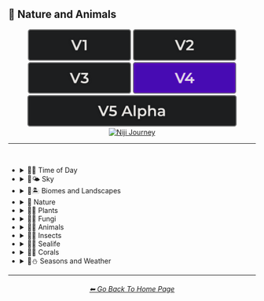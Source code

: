 <h2>🌲 Nature and Animals</h2>

<div align="center">

[<img src="/Images/Repo_Parts/Buttons/Version_Buttons/button_version_V1_inactive.webp?raw=true" alt="MidJourney V1" height="64" />](/Pages/MJ_V1/Style_Pages/Sphere/Nature_and_Animals.md)
[<img src="/Images/Repo_Parts/Buttons/Version_Buttons/button_version_V2_inactive.webp?raw=true" alt="MidJourney V2" height="64" />](/Pages/MJ_V2/Style_Pages/Sphere/Nature_and_Animals.md)
[<img src="/Images/Repo_Parts/Buttons/Version_Buttons/button_version_V3_inactive.webp?raw=true" alt="MidJourney V3" height="64" />](/Pages/MJ_V3/Style_Pages/Just_The_Style/Nature_and_Animals.md)
[<img src="/Images/Repo_Parts/Buttons/Version_Buttons/button_version_V4_active.webp?raw=true" alt="MidJourney V4" height="64" />](/Pages/MJ_V4/Style_Pages/Just_The_Style/Nature_and_Animals.md)
<br>
[<img src="/Images/Repo_Parts/Buttons/Version_Buttons/button_version_V5_Alpha_inactive_half.webp?raw=true" alt="MidJourney V5" height="64" />](/Pages/MJ_V5/Style_Pages/Just_The_Style/Nature_and_Animals.md)
[<img src="/Images/Repo_Parts/Buttons/Version_Buttons/button_version_niji_inactive_half.webp?raw=true" alt="Niji Journey" height="64" />](/Pages/Niji_Journey/Style_Pages/Nature_and_Animals.md)

</div>

<hr>
<br>


- <details><summary>🌲🌞 Time of Day</summary><p><div align="center">

	| Morning | Midday | Day |
	| :-: | :-: | :-: |
	| <img src="/Images/MJ_V4/V4_Alpha_3.5/Midjourney_Styles/Morning.webp?raw=true" width="256" /> | <img src="/Images/MJ_V4/V4_Alpha_3.5/Midjourney_Styles/Midday.webp?raw=true" width="256" /> | <img src="/Images/MJ_V4/V4_Alpha_3.5/Midjourney_Styles/Day.webp?raw=true" width="256" /> |

	<br>

	| Noon | Afternoon |
	| :-: | :-: |
	| <img src="/Images/MJ_V4/V4_Alpha_3.5/Midjourney_Styles/Noon.webp?raw=true" width="256" /> | <img src="/Images/MJ_V4/V4_Alpha_3.5/Midjourney_Styles/Afternoon.webp?raw=true" width="256" /> |

	<br>

	| Dusk | Night |
	| :-: | :-: |
	| <img src="/Images/MJ_V4/V4_Alpha_3.5/Midjourney_Styles/Dusk.webp?raw=true" width="256" /> | <img src="/Images/MJ_V4/V4_Alpha_3.5/Midjourney_Styles/Night.webp?raw=true" width="256" /> |

	<br>

	| Midnight | Twilight | Dawn |
	| :-: | :-: | :-: |
	| <img src="/Images/MJ_V4/V4_Alpha_3.5/Midjourney_Styles/Midnight.webp?raw=true" width="256" /> | <img src="/Images/MJ_V4/V4_Alpha_3.5/Midjourney_Styles/Twilight.webp?raw=true" width="256" /> | <img src="/Images/MJ_V4/V4_Alpha_3.5/Midjourney_Styles/Dawn.webp?raw=true" width="256" /> |
	
  </div></p></details>


- <details><summary>🌲🌤️ Sky</summary><p><div align="center">

	| Aurora | Aurorae | Auroral Light |
	| :-: | :-: | :-: |
	| <img src="/Images/MJ_V4/V4_Alpha_3.5/Midjourney_Styles/Aurora.webp?raw=true" width="256" /> | <img src="/Images/MJ_V4/V4_Alpha_3.5/Midjourney_Styles/Aurorae.webp?raw=true" width="256" /> | <img src="/Images/MJ_V4/V4_Alpha_3.6/Midjourney_Styles/Auroral_Light.webp?raw=true" width="256" /> |

	<br>
	
	| Aurora Borealis | Aurora Australis |
	| :-: | :-: |
	| <img src="/Images/MJ_V4/V4_Alpha_3.6/Midjourney_Styles/Aurora_Borealis.webp?raw=true" width="256" /> | <img src="/Images/MJ_V4/V4_Alpha_3.6/Midjourney_Styles/Aurora_Australis.webp?raw=true" width="256" /> |
	
	<br>
	
	| Northern Lights | Southern Lights |
	| :-: | :-: |
	| <img src="/Images/MJ_V4/V4_Alpha_3.6/Midjourney_Styles/Northern_Lights.webp?raw=true" width="256" /> | <img src="/Images/MJ_V4/V4_Alpha_3.6/Midjourney_Styles/Southern_Lights.webp?raw=true" width="256" /> |

	<br>
	
	| Zodiacal Light | Upper-Atmospheric Lightning |
	| :-: | :-: |
	| <img src="/Images/MJ_V4/V4_Alpha_3.6/Midjourney_Styles/Zodiacal_Light.webp?raw=true" width="256" /> | <img src="/Images/MJ_V4/V4_Alpha_3.6/Midjourney_Styles/Upper-Atmospheric_Lightning.webp?raw=true" width="256" /> |

  </div></p></details>


- <details><summary>🌲🏝 Biomes and Landscapes</summary><p><div align="center">

	| Biome | Landscape | Surroundings |
	| :-: | :-: | :-: |
	| <img src="/Images/MJ_V4/V4_Alpha_3.5/Midjourney_Styles/Biome.webp?raw=true" width="256" /> | <img src="/Images/MJ_V4/V4_Alpha_3.5/Midjourney_Styles/Landscape.webp?raw=true" width="256" /> | <img src="/Images/MJ_V4/V4_Alpha_3.5/Midjourney_Styles/Surroundings.webp?raw=true" width="256" /> |
	
	<br>
	
	| Setting | Settings |
	| :-: | :-: |
	| <img src="/Images/MJ_V4/V4_Alpha_3.5/Midjourney_Styles/Setting.webp?raw=true" width="256" /> | <img src="/Images/MJ_V4/V4_Alpha_3.5/Midjourney_Styles/Settings.webp?raw=true" width="256" /> |
	
	<br>

	| Woodland | Forest | Rainforest |
	| :-: | :-: | :-: |
	| <img src="/Images/MJ_V4/V4_Alpha_3.5/Midjourney_Styles/Woodland.webp?raw=true" width="256" /> | <img src="/Images/MJ_V4/V4_Alpha_3.5/Midjourney_Styles/Forest.webp?raw=true" width="256" /> | <img src="/Images/MJ_V4/V4_Alpha_3.5/Midjourney_Styles/Rainforest.webp?raw=true" width="256" /> |

	<br>

	| Coniferous Forest | Deciduous Forest |
	| :-: | :-: |
	| <img src="/Images/MJ_V4/V4_Alpha_3.5/Midjourney_Styles/Coniferous_Forest.webp?raw=true" width="256" /> | <img src="/Images/MJ_V4/V4_Alpha_3.5/Midjourney_Styles/Deciduous_Forest.webp?raw=true" width="256" /> |

	<br>

	| Jungle | Junglecore | Tropical |
	| :-: | :-: | :-: |
	| <img src="/Images/MJ_V4/V4_Alpha_3.5/Midjourney_Styles/Jungle.webp?raw=true" width="256" /> | <img src="/Images/MJ_V4/V4_Alpha_3.5/Midjourney_Styles/Junglecore.webp?raw=true" width="256" /> | <img src="/Images/MJ_V4/V4_Alpha_3.5/Midjourney_Styles/Tropical.webp?raw=true" width="256" /> |

	<br>

	| Scrubland | Shrubland | Heathland |
	| :-: | :-: | :-: |
	| <img src="/Images/MJ_V4/V4_Alpha_3.5/Midjourney_Styles/Scrubland.webp?raw=true" width="256" /> | <img src="/Images/MJ_V4/V4_Alpha_3.5/Midjourney_Styles/Shrubland.webp?raw=true" width="256" /> | <img src="/Images/MJ_V4/V4_Alpha_3.5/Midjourney_Styles/Heathland.webp?raw=true" width="256" /> |
	
	<br>
	
	| Thicket | Orchard | Chaparral |
	| :-: | :-: | :-: |
	| <img src="/Images/MJ_V4/V4_Alpha_3.5/Midjourney_Styles/Thicket.webp?raw=true" width="256" /> | <img src="/Images/MJ_V4/V4_Alpha_3.5/Midjourney_Styles/Orchard.webp?raw=true" width="256" /> | <img src="/Images/MJ_V4/V4_Alpha_3.5/Midjourney_Styles/Chaparral.webp?raw=true" width="256" /> |
	
	<br>
	
	| Park | Plains | Meadow |
	| :-: | :-: | :-: |
	| <img src="/Images/MJ_V4/V4_Alpha_3.5/Midjourney_Styles/Park.webp?raw=true" width="256" /> | <img src="/Images/MJ_V4/V4_Alpha_3.5/Midjourney_Styles/Plains.webp?raw=true" width="256" /> | <img src="/Images/MJ_V4/V4_Alpha_3.5/Midjourney_Styles/Meadow.webp?raw=true" width="256" /> |
	
	<br>
	
	| Grassland | Rangeland | Pasture |
	| :-: | :-: | :-: |
	| <img src="/Images/MJ_V4/V4_Alpha_3.5/Midjourney_Styles/Grassland.webp?raw=true" width="256" /> | <img src="/Images/MJ_V4/V4_Alpha_3.5/Midjourney_Styles/Rangeland.webp?raw=true" width="256" /> | <img src="/Images/MJ_V4/V4_Alpha_3.5/Midjourney_Styles/Pasture.webp?raw=true" width="256" /> |
	
	<br>
	
	| Prairie | Steppe |
	| :-: | :-: |
	| <img src="/Images/MJ_V4/V4_Alpha_3.5/Midjourney_Styles/Prairie.webp?raw=true" width="256" /> | <img src="/Images/MJ_V4/V4_Alpha_3.5/Midjourney_Styles/Steppe.webp?raw=true" width="256" /> |
	
	<br>
	
	| Valley | Foothills |
	| :-: | :-: |
	| <img src="/Images/MJ_V4/V4_Alpha_3.5/Midjourney_Styles/Valley.webp?raw=true" width="256" /> | <img src="/Images/MJ_V4/V4_Alpha_3.5/Midjourney_Styles/Foothills.webp?raw=true" width="256" /> |
	
	<br>
	
	| Grove | Mangrove |
	| :-: | :-: |
	| <img src="/Images/MJ_V4/V4_Alpha_3.5/Midjourney_Styles/Grove.webp?raw=true" width="256" /> | <img src="/Images/MJ_V4/V4_Alpha_3.5/Midjourney_Styles/Mangrove.webp?raw=true" width="256" /> |
	
	<br>
	
	| Swamp | Bayou | Bog |
	| :-: | :-: | :-: |
	| <img src="/Images/MJ_V4/V4_Alpha_3.5/Midjourney_Styles/Swamp.webp?raw=true" width="256" /> | <img src="/Images/MJ_V4/V4_Alpha_3.5/Midjourney_Styles/Bayou.webp?raw=true" width="256" /> | <img src="/Images/MJ_V4/V4_Alpha_3.5/Midjourney_Styles/Bog.webp?raw=true" width="256" /> |
	
	<br>
	
	| Marsh | Wetland |
	| :-: | :-: |
	| <img src="/Images/MJ_V4/V4_Alpha_3.5/Midjourney_Styles/Marsh.webp?raw=true" width="256" /> | <img src="/Images/MJ_V4/V4_Alpha_3.5/Midjourney_Styles/Wetland.webp?raw=true" width="256" /> |
	
	<br>
	
	| Muskeg | Fen |
	| :-: | :-: |
	| <img src="/Images/MJ_V4/V4_Alpha_3.5/Midjourney_Styles/Muskeg.webp?raw=true" width="256" /> | <img src="/Images/MJ_V4/V4_Alpha_3.5/Midjourney_Styles/Fen.webp?raw=true" width="256" /> |
	
	<br>
	
	| Tundra | Glacier |
	| :-: | :-: |
	| <img src="/Images/MJ_V4/V4_Alpha_3.5/Midjourney_Styles/Tundra.webp?raw=true" width="256" /> | <img src="/Images/MJ_V4/V4_Alpha_3.5/Midjourney_Styles/Glacier.webp?raw=true" width="256" /> |

	<br>

	| Arctic | Polar |
	| :-: | :-: |
	| <img src="/Images/MJ_V4/V4_Alpha_3.5/Midjourney_Styles/Arctic.webp?raw=true" width="256" /> | <img src="/Images/MJ_V4/V4_Alpha_3.5/Midjourney_Styles/Polar.webp?raw=true" width="256" /> |
	
	<br>

	| Desert | Desertwave | Dunes |
	| :-: | :-: | :-: |
	| <img src="/Images/MJ_V4/V4_Alpha_3.5/Midjourney_Styles/Desert.webp?raw=true" width="256" /> | <img src="/Images/MJ_V4/V4_Alpha_3.5/Midjourney_Styles/Desertwave.webp?raw=true" width="256" /> | <img src="/Images/MJ_V4/V4_Alpha_3.5/Midjourney_Styles/Dunes.webp?raw=true" width="256" /> |

	<br>
	
	| Mesa | Mesa Bryce |
	| :-: | :-: |
	| <img src="/Images/MJ_V4/V4_Alpha_3.6/Midjourney_Styles/Mesa.webp?raw=true" width="256" /> | <img src="/Images/MJ_V4/V4_Alpha_3.6/Midjourney_Styles/Mesa_Bryce.webp?raw=true" width="256" /> |

	<br>

	| Savanna | Dryland |
	| :-: | :-: |
	| <img src="/Images/MJ_V4/V4_Alpha_3.5/Midjourney_Styles/Savanna.webp?raw=true" width="256" /> | <img src="/Images/MJ_V4/V4_Alpha_3.5/Midjourney_Styles/Dryland.webp?raw=true" width="256" /> |
	
	<br>
	
	| Beach | Mediterranean |
	| :-: | :-: |
	| <img src="/Images/MJ_V4/V4_Alpha_3.5/Midjourney_Styles/Beach.webp?raw=true" width="256" /> | <img src="/Images/MJ_V4/V4_Alpha_3.5/Midjourney_Styles/Mediterranean.webp?raw=true" width="256" /> |

	<br>

	| Seaside | Sea | Deep Sea |
	| :-: | :-: | :-: |
	| <img src="/Images/MJ_V4/V4_Alpha_3.5/Midjourney_Styles/Seaside.webp?raw=true" width="256" /> | <img src="/Images/MJ_V4/V4_Alpha_3.5/Midjourney_Styles/Sea.webp?raw=true" width="256" /> | <img src="/Images/MJ_V4/V4_Alpha_3.5/Midjourney_Styles/Deep_Sea.webp?raw=true" width="256" /> |
	
	<br>

	| Ocean | Ocean Grunge | Aquascape |
	| :-: | :-: | :-: |
	| <img src="/Images/MJ_V4/V4_Alpha_3.5/Midjourney_Styles/Ocean.webp?raw=true" width="256" /> | <img src="/Images/MJ_V4/V4_Alpha_3.5/Midjourney_Styles/Ocean_Grunge.webp?raw=true" width="256" /> | <img src="/Images/MJ_V4/V4_Alpha_3.5/Midjourney_Styles/Aquascape.webp?raw=true" width="256" /> |

	<br>

	| Pond | Springs |
	| :-: | :-: |
	| <img src="/Images/MJ_V4/V4_Alpha_3.5/Midjourney_Styles/Pond.webp?raw=true" width="256" /> | <img src="/Images/MJ_V4/V4_Alpha_3.5/Midjourney_Styles/Springs.webp?raw=true" width="256" /> |

	<br>

	| River | Lake | Waterfall |
	| :-: | :-: | :-: |
	| <img src="/Images/MJ_V4/V4_Alpha_3.5/Midjourney_Styles/River.webp?raw=true" width="256" /> | <img src="/Images/MJ_V4/V4_Alpha_3.5/Midjourney_Styles/Lake.webp?raw=true" width="256" /> | <img src="/Images/MJ_V4/V4_Alpha_3.5/Midjourney_Styles/Waterfall.webp?raw=true" width="256" /> |
	
	<br>

	| Coral Reef | Reefwave | Kelp Forest |
	| :-: | :-: | :-: |
	| <img src="/Images/MJ_V4/V4_Alpha_3.5/Midjourney_Styles/Coral_Reef.webp?raw=true" width="256" /> | <img src="/Images/MJ_V4/V4_Alpha_3.5/Midjourney_Styles/Reefwave.webp?raw=true" width="256" /> | <img src="/Images/MJ_V4/V4_Alpha_3.5/Midjourney_Styles/Kelp_Forest.webp?raw=true" width="256" /> |

	<br>

	| Estuary | Floodplain | Hot Springs |
	| :-: | :-: | :-: |
	| <img src="/Images/MJ_V4/V4_Alpha_3.5/Midjourney_Styles/Estuary.webp?raw=true" width="256" /> | <img src="/Images/MJ_V4/V4_Alpha_3.5/Midjourney_Styles/Floodplain.webp?raw=true" width="256" /> | <img src="/Images/MJ_V4/V4_Alpha_3.5/Midjourney_Styles/Hot_Springs.webp?raw=true" width="256" /> |

	<br>

	| Canyon | Mountains | Elevation |
	| :-: | :-: | :-: |
	| <img src="/Images/MJ_V4/V4_Alpha_3.5/Midjourney_Styles/Canyon.webp?raw=true" width="256" /> | <img src="/Images/MJ_V4/V4_Alpha_3.5/Midjourney_Styles/Mountains.webp?raw=true" width="256" /> | <img src="/Images/MJ_V4/V4_Alpha_3.5/Midjourney_Styles/Elevation.webp?raw=true" width="256" /> |

	<br>

	| Crag | Cave |
	| :-: | :-: |
	| <img src="/Images/MJ_V4/V4_Alpha_3.5/Midjourney_Styles/Crag.webp?raw=true" width="256" /> | <img src="/Images/MJ_V4/V4_Alpha_3.5/Midjourney_Styles/Cave.webp?raw=true" width="256" /> |

	<br>

	| Volcano | Volcanic |
	| :-: | :-: |
	| <img src="/Images/MJ_V4/V4_Alpha_3.5/Midjourney_Styles/Volcano.webp?raw=true" width="256" /> | <img src="/Images/MJ_V4/V4_Alpha_3.5/Midjourney_Styles/Volcanic.webp?raw=true" width="256" /> |

	<br>
	
	| Wasteland |
	| :-: |
	| <img src="/Images/MJ_V4/V4_Alpha_3.5/Midjourney_Styles/Wasteland.webp?raw=true" width="256" /> |

  </div></p></details>


- <details><summary>🌲 Nature</summary><p><div align="center">

	| Nature | Naturecore | Natural |
	| :-: | :-: | :-: |
	| <img src="/Images/MJ_V4/V4_Alpha_3.5/Midjourney_Styles/Nature.webp?raw=true" width="256" /> | <img src="/Images/MJ_V4/V4_Alpha_3.5/Midjourney_Styles/Naturecore.webp?raw=true" width="256" /> | <img src="/Images/MJ_V4/V4_Alpha_3.5/Midjourney_Styles/Natural.webp?raw=true" width="256" /> |

	<br>

	| Botanical |
	| :-: |
	| <img src="/Images/MJ_V4/V4_Alpha_3.5/Midjourney_Styles/Botanical.webp?raw=true" width="256" /> |

    <br>

	| Atmosphere | Environment | Ozone |
	| :-: | :-: | :-: |
    | <img src="/Images/MJ_V4/V4_Alpha_3.5/Midjourney_Styles/Atmosphere.webp?raw=true" width="256" /> | <img src="/Images/MJ_V4/V4_Alpha_3.5/Midjourney_Styles/Environment.webp?raw=true" width="256" /> | <img src="/Images/MJ_V4/V4_Alpha_3.5/Midjourney_Styles/Ozone.webp?raw=true" width="256" /> |

	<br>

	| Bloom | Bloomcore | Flowercore |
	| :-: | :-: | :-: |
	| <img src="/Images/MJ_V4/V4_Alpha_3.5/Midjourney_Styles/Bloom.webp?raw=true" width="256" /> | <img src="/Images/MJ_V4/V4_Alpha_3.5/Midjourney_Styles/Bloomcore.webp?raw=true" width="256" /> | <img src="/Images/MJ_V4/V4_Alpha_3.5/Midjourney_Styles/Flowercore.webp?raw=true" width="256" /> |

	<br>

	| Mosscore | Mushroomcore |
	| :-: | :-: |
	| <img src="/Images/MJ_V4/V4_Alpha_3.5/Midjourney_Styles/Mosscore.webp?raw=true" width="256" /> | <img src="/Images/MJ_V4/V4_Alpha_3.5/Midjourney_Styles/Mushroomcore.webp?raw=true" width="256" /> |

	<br>

	| Earthcore | Organic | Lush |
	| :-: | :-: | :-: |
	| <img src="/Images/MJ_V4/V4_Alpha_3.5/Midjourney_Styles/Earthcore.webp?raw=true" width="256" /> | <img src="/Images/MJ_V4/V4_Alpha_3.5/Midjourney_Styles/Organic.webp?raw=true" width="256" /> | <img src="/Images/MJ_V4/V4_Alpha_3.5/Midjourney_Styles/Lush.webp?raw=true" width="256" /> |

	<br>
	
	| Garden | Japanese Garden |
	| :-: | :-: |
	| <img src="/Images/MJ_V4/V4_Alpha_3.5/Midjourney_Styles/Garden.webp?raw=true" width="256" /> | <img src="/Images/MJ_V4/V4_Alpha_3.5/Midjourney_Styles/Japanese_Garden.webp?raw=true" width="256" /> |
	
	<br>
	
	| Biopunk | Forestpunk | Groundcore |
	| :-: | :-: | :-: |
	| <img src="/Images/MJ_V4/V4_Alpha_3.5/Midjourney_Styles/Biopunk.webp?raw=true" width="256" /> | <img src="/Images/MJ_V4/V4_Alpha_3.5/Midjourney_Styles/Forestpunk.webp?raw=true" width="256" /> | <img src="/Images/MJ_V4/V4_Alpha_3.5/Midjourney_Styles/Groundcore.webp?raw=true" width="256" /> |
	
	<br>

	| Icepunk | Frostpunk | Stonepunk |
	| :-: | :-: | :-: |
	| <img src="/Images/MJ_V4/V4_Alpha_3.5/Midjourney_Styles/Icepunk.webp?raw=true" width="256" /> | <img src="/Images/MJ_V4/V4_Alpha_3.5/Midjourney_Styles/Frostpunk.webp?raw=true" width="256" /> | <img src="/Images/MJ_V4/V4_Alpha_3.5/Midjourney_Styles/Stonepunk.webp?raw=true" width="256" /> |
	
	<br>

	| Creature | Frogcore | Paleocore |
	| :-: | :-: | :-: |
    | <img src="/Images/MJ_V4/V4_Alpha_3.5/Midjourney_Styles/Creature.webp?raw=true" width="256" /> | <img src="/Images/MJ_V4/V4_Alpha_3.5/Midjourney_Styles/Frogcore.webp?raw=true" width="256" /> | <img src="/Images/MJ_V4/V4_Alpha_3.5/Midjourney_Styles/Paleocore.webp?raw=true" width="256" /> |

	<br>

	| Crowcore | Ravencore |
	| :-: | :-: |
	| <img src="/Images/MJ_V4/V4_Alpha_3.5/Midjourney_Styles/Crowcore.webp?raw=true" width="256" /> | <img src="/Images/MJ_V4/V4_Alpha_3.5/Midjourney_Styles/Ravencore.webp?raw=true" width="256" /> |
		
	<br>

	| Islandpunk | Seapunk | Selkiecore |
	| :-: | :-: | :-: |
	| <img src="/Images/MJ_V4/V4_Alpha_3.5/Midjourney_Styles/Islandpunk.webp?raw=true" width="256" /> | <img src="/Images/MJ_V4/V4_Alpha_3.5/Midjourney_Styles/Seapunk.webp?raw=true" width="256" /> | <img src="/Images/MJ_V4/V4_Alpha_3.5/Midjourney_Styles/Selkiecore.webp?raw=true" width="256" /> |

    <br>

	| Underwater | Nautical | Wetcore |
	| :-: | :-: | :-: |
	| <img src="/Images/MJ_V4/V4_Alpha_3.5/Midjourney_Styles/Underwater.webp?raw=true" width="256" /> | <img src="/Images/MJ_V4/V4_Alpha_3.5/Midjourney_Styles/Nautical.webp?raw=true" width="256" /> | <img src="/Images/MJ_V4/V4_Alpha_3.5/Midjourney_Styles/Wetcore.webp?raw=true" width="256" /> |

	<br>

	| Anthropomorphic | Nautical Nonsense |
	| :-: | :-: |
	| <img src="/Images/MJ_V4/V4_Alpha_3.5/Midjourney_Styles/Anthropomorphic.webp?raw=true" width="256" /> |<img src="/Images/MJ_V4/V4_Alpha_3.5/Midjourney_Styles/Nautical_Nonsense.webp?raw=true" width="256" /> |

	<br>

	| Solarpunk | Lunarpunk |
	| :-: | :-: |
	| <img src="/Images/MJ_V4/V4_Alpha_3.5/Midjourney_Styles/Solarpunk.webp?raw=true" width="256" /> | <img src="/Images/MJ_V4/V4_Alpha_3.5/Midjourney_Styles/Lunarpunk.webp?raw=true" width="256" /> |

  </div></p></details>


- <details><summary>🌲🌱 Plants</summary><p><div align="center">

	| Plant | Plants |
	| :-: | :-: |
	| <img src="/Images/MJ_V4/V4_Alpha_3.5/Midjourney_Styles/Plant.webp?raw=true" width="256" /> | <img src="/Images/MJ_V4/V4_Alpha_3.5/Midjourney_Styles/Plants.webp?raw=true" width="256" /> |

	<br>

	| Grass | Grassy | Tree |
	| :-: | :-: | :-: |
	| <img src="/Images/MJ_V4/V4_Alpha_3.5/Midjourney_Styles/Grass.webp?raw=true" width="256" /> | <img src="/Images/MJ_V4/V4_Alpha_3.5/Midjourney_Styles/Grassy.webp?raw=true" width="256" /> | <img src="/Images/MJ_V4/V4_Alpha_3.6/Midjourney_Styles/Tree.webp?raw=true" width="256" /> |
	
	<br>
	
	| Fern | Wheat | Aloe |
	| :-: | :-: | :-: |
	| <img src="/Images/MJ_V4/V4_Alpha_3.5/Midjourney_Styles/Fern.webp?raw=true" width="256" /> | <img src="/Images/MJ_V4/V4_Alpha_3.5/Midjourney_Styles/Wheat.webp?raw=true" width="256" /> | <img src="/Images/MJ_V4/V4_Alpha_3.5/Midjourney_Styles/Aloe.webp?raw=true" width="256" /> |
	
	<br>

	| Flowers | Floral | Vines |
	| :-: | :-: | :-: |
	| <img src="/Images/MJ_V4/V4_Alpha_3.5/Midjourney_Styles/Flowers.webp?raw=true" width="256" /> | <img src="/Images/MJ_V4/V4_Alpha_3.5/Midjourney_Styles/Floral.webp?raw=true" width="256" /> | <img src="/Images/MJ_V4/V4_Alpha_3.5/Midjourney_Styles/Vines.webp?raw=true" width="256" /> |
	
	<br>

	| Tulip | Rose | Lilac |
	| :-: | :-: | :-: |
	| <img src="/Images/MJ_V4/V4_Alpha_3.5/Midjourney_Styles/Tulip.webp?raw=true" width="256" /> | <img src="/Images/MJ_V4/V4_Alpha_3.5/Midjourney_Styles/Rose.webp?raw=true" width="256" /> | <img src="/Images/MJ_V4/V4_Alpha_3.5/Midjourney_Styles/Lilac.webp?raw=true" width="256" /> |

	<br>

	| Dandelion | Daffodil |
	| :-: | :-: |
	| <img src="/Images/MJ_V4/V4_Alpha_3.5/Midjourney_Styles/Dandelion.webp?raw=true" width="256" /> | <img src="/Images/MJ_V4/V4_Alpha_3.5/Midjourney_Styles/Daffodil.webp?raw=true" width="256" /> |

	<br>
	
	| Tree Bark | Branches | Leaves |
	| :-: | :-: | :-: |
	| <img src="/Images/MJ_V4/V4_Alpha_3.5/Midjourney_Styles/Tree_Bark.webp?raw=true" width="256" /> | <img src="/Images/MJ_V4/V4_Alpha_3.5/Midjourney_Styles/Branches.webp?raw=true" width="256" /> | <img src="/Images/MJ_V4/V4_Alpha_3.5/Midjourney_Styles/Leaves.webp?raw=true" width="256" /> |
	
	<br>
	
	| Pinecone | Acorn | Sapling |
	| :-: | :-: | :-: |
	| <img src="/Images/MJ_V4/V4_Alpha_3.5/Midjourney_Styles/Pinecone.webp?raw=true" width="256" /> | <img src="/Images/MJ_V4/V4_Alpha_3.5/Midjourney_Styles/Acorn.webp?raw=true" width="256" /> | <img src="/Images/MJ_V4/V4_Alpha_3.5/Midjourney_Styles/Sapling.webp?raw=true" width="256" /> |

	<br>
	
	| Moss | Hemp |
	| :-: | :-: |
	| <img src="/Images/MJ_V4/V4_Alpha_3.5/Midjourney_Styles/Moss.webp?raw=true" width="256" /> | <img src="/Images/MJ_V4/V4_Alpha_3.5/Midjourney_Styles/Hemp.webp?raw=true" width="256" /> |
	
	<br>

	| Cactus | Bamboo |
	| :-: | :-: |
	| <img src="/Images/MJ_V4/V4_Alpha_3.5/Midjourney_Styles/Cactus.webp?raw=true" width="256" /> | <img src="/Images/MJ_V4/V4_Alpha_3.5/Midjourney_Styles/Bamboo.webp?raw=true" width="256" /> |

	<br>
	
	| Straw | Straw-Bale |
	| :-: | :-: |
	| <img src="/Images/MJ_V4/V4_Alpha_3.5/Midjourney_Styles/Straw.webp?raw=true" width="256" /> | <img src="/Images/MJ_V4/V4_Alpha_3.5/Midjourney_Styles/Straw-Bale.webp?raw=true" width="256" /> |
	
	<br>
	
	| Hay | Hay-Bale |
	| :-: | :-: |
	| <img src="/Images/MJ_V4/V4_Alpha_3.5/Midjourney_Styles/Hay.webp?raw=true" width="256" /> | <img src="/Images/MJ_V4/V4_Alpha_3.5/Midjourney_Styles/Hay-Bale.webp?raw=true" width="256" /> |

	<br>
	
	| Lily Pad | Lily Pads | Water Lilies |
	| :-: | :-: | :-: |
	| <img src="/Images/MJ_V4/V4_Alpha_3/Midjourney_Styles/Lily_Pad.webp?raw=true" width="256" /> | <img src="/Images/MJ_V4/V4_Alpha_3.5/Midjourney_Styles/Lily_Pads.webp?raw=true" width="256" /> | <img src="/Images/MJ_V4/V4_Alpha_3.5/Midjourney_Styles/Water_Lilies.webp?raw=true" width="256" /> |

	<br>

	| Kelp | Seaweed |
	| :-: | :-: |
	| <img src="/Images/MJ_V4/V4_Alpha_3.5/Midjourney_Styles/Kelp.webp?raw=true" width="256" /> | <img src="/Images/MJ_V4/V4_Alpha_3.5/Midjourney_Styles/Seaweed.webp?raw=true" width="256" /> |

	<br>
	
	| Tendrils |
	| :-: |
	| <img src="/Images/MJ_V4/V4_Alpha_3.5/Midjourney_Styles/Tendrils.webp?raw=true" width="256" /> |

  </div></p></details>


- <details><summary>🌲🍄 Fungi</summary><p><div align="center">

	| Fungi | Mushroom | Mushrooms |
	| :-: | :-: | :-: |
	| <img src="/Images/MJ_V4/V4_Alpha_3.5/Midjourney_Styles/Fungi.webp?raw=true" width="256" /> | <img src="/Images/MJ_V4/V4_Alpha_3.5/Midjourney_Styles/Mushroom.webp?raw=true" width="256" /> | <img src="/Images/MJ_V4/V4_Alpha_3.5/Midjourney_Styles/Mushrooms.webp?raw=true" width="256" /> |
	
	<br>
	
	| Mycelium | Moldy |
	| :-: | :-: |
	| <img src="/Images/MJ_V4/V4_Alpha_3.5/Midjourney_Styles/Mycelium.webp?raw=true" width="256" /> | <img src="/Images/MJ_V4/V4_Alpha_3.5/Midjourney_Styles/Moldy.webp?raw=true" width="256" /> |
	
	<br>
	
	| Clathrus-Ruber | Amanita-Muscaria | Latticed-Stinkhorn |
	| :-: | :-: | :-: |
	| <img src="/Images/MJ_V4/V4_Alpha_3.5/Midjourney_Styles/Clathrus-Ruber.webp?raw=true" width="256" /> | <img src="/Images/MJ_V4/V4_Alpha_3.5/Midjourney_Styles/Amanita-Muscaria.webp?raw=true" width="256" /> | <img src="/Images/MJ_V4/V4_Alpha_3.5/Midjourney_Styles/Latticed-Stinkhorn.webp?raw=true" width="256" /> |
	
	<br>
	
	| Marasmius-Haematocephalus | Entoloma-Hochstetteri | Cyptotrama-Asprata |
	| :-: | :-: | :-: |
	| <img src="/Images/MJ_V4/V4_Alpha_3.5/Midjourney_Styles/Marasmius-Haematocephalus.webp?raw=true" width="256" /> | <img src="/Images/MJ_V4/V4_Alpha_3.5/Midjourney_Styles/Entoloma-Hochstetteri.webp?raw=true" width="256" /> | <img src="/Images/MJ_V4/V4_Alpha_3.5/Midjourney_Styles/Cyptotrama-Asprata.webp?raw=true" width="256" /> |
	
	<br>
	
	| Hygrocybe-Cantharellus | Favolaschia-Calocera | Tremella-Fuciformis |
	| :-: | :-: | :-: |
	| <img src="/Images/MJ_V4/V4_Alpha_3.5/Midjourney_Styles/Hygrocybe-Cantharellus.webp?raw=true" width="256" /> | <img src="/Images/MJ_V4/V4_Alpha_3.5/Midjourney_Styles/Favolaschia-Calocera.webp?raw=true" width="256" /> | <img src="/Images/MJ_V4/V4_Alpha_3.5/Midjourney_Styles/Tremella-Fuciformis.webp?raw=true" width="256" /> |

	
	<br>
	
	| Tremella-Mesenterica | Golden-Scruffy-Collybia | Cystoagaricus-Trisulphuratus |
	| :-: | :-: | :-: |
	| <img src="/Images/MJ_V4/V4_Alpha_3.5/Midjourney_Styles/Tremella-Mesenterica.webp?raw=true" width="256" /> | <img src="/Images/MJ_V4/V4_Alpha_3.5/Midjourney_Styles/Golden-Scruffy-Collybia.webp?raw=true" width="256" /> | <img src="/Images/MJ_V4/V4_Alpha_3.5/Midjourney_Styles/Cystoagaricus-Trisulphuratus.webp?raw=true" width="256" /> |

	<br>
	
	| Clavaria-Zollingeri | Chlorociboria | Mycena Acicula |
	| :-: | :-: | :-: |
	| <img src="/Images/MJ_V4/V4_Alpha_3.5/Midjourney_Styles/Clavaria-Zollingeri.webp?raw=true" width="256" /> | <img src="/Images/MJ_V4/V4_Alpha_3.5/Midjourney_Styles/Chlorociboria.webp?raw=true" width="256" /> | <img src="/Images/MJ_V4/V4_Alpha_3.5/Midjourney_Styles/Mycena_Acicula.webp?raw=true" width="256" /> |
	
	<br>
	
	| Lactarius-Indigo | Laccaria-Amethystina |
	| :-: | :-: |
	| <img src="/Images/MJ_V4/V4_Alpha_3.5/Midjourney_Styles/Lactarius-Indigo.webp?raw=true" width="256" /> | <img src="/Images/MJ_V4/V4_Alpha_3.5/Midjourney_Styles/Laccaria-Amethystina.webp?raw=true" width="256" /> |

  </div></p></details>


- <details><summary>🌲🐹 Animals</summary><p><div align="center">

	| Animal | Animals | Mammal |
	| :-: | :-: | :-: |
	| <img src="/Images/MJ_V4/V4_Alpha_3.5/Midjourney_Styles/Animal.webp?raw=true" width="256" /> | <img src="/Images/MJ_V4/V4_Alpha_3.5/Midjourney_Styles/Animals.webp?raw=true" width="256" /> | <img src="/Images/MJ_V4/V4_Alpha_3.5/Midjourney_Styles/Mammal.webp?raw=true" width="256" /> |

	<br>

	| Human | Humanoid | Humanoid-Forms |
	| :-: | :-: | :-: |
	| <img src="/Images/MJ_V4/V4_Alpha_3.5/Midjourney_Styles/Human.webp?raw=true" width="256" /> | <img src="/Images/MJ_V4/V4_Alpha_3.5/Midjourney_Styles/Humanoid.webp?raw=true" width="256" /> | <img src="/Images/MJ_V4/V4_Alpha_3.5/Midjourney_Styles/Humanoid-Forms.webp?raw=true" width="256" /> |
 
	<br>

	| Dragon | Dinosaur |
	| :-: | :-: |
	| <img src="/Images/MJ_V4/V4_Alpha_3.5/Midjourney_Styles/Dragon.webp?raw=true" width="256" /> | <img src="/Images/MJ_V4/V4_Alpha_3.5/Midjourney_Styles/Dinosaur.webp?raw=true" width="256" /> |
	
	<br>

	| Dog | Bulldog | Wolf |
	| :-: | :-: | :-: |
	| <img src="/Images/MJ_V4/V4_Alpha_3.5/Midjourney_Styles/Dog.webp?raw=true" width="256" /> | <img src="/Images/MJ_V4/V4_Alpha_3.5/Midjourney_Styles/Bulldog.webp?raw=true" width="256" /> | <img src="/Images/MJ_V4/V4_Alpha_3.5/Midjourney_Styles/Wolf.webp?raw=true" width="256" /> |

	<br>
	
	| Cat | Calico |
	| :-: | :-: |
	| <img src="/Images/MJ_V4/V4_Alpha_3.5/Midjourney_Styles/Cat.webp?raw=true" width="256" /> | <img src="/Images/MJ_V4/V4_Alpha_3.5/Midjourney_Styles/Calico.webp?raw=true" width="256" /> |
	
	<br>

	| Tiger | Leopard | Lion |
	| :-: | :-: | :-: |
	| <img src="/Images/MJ_V4/V4_Alpha_3.5/Midjourney_Styles/Tiger.webp?raw=true" width="256" /> | <img src="/Images/MJ_V4/V4_Alpha_3.5/Midjourney_Styles/Leopard.webp?raw=true" width="256" /> | <img src="/Images/MJ_V4/V4_Alpha_3.5/Midjourney_Styles/Lion.webp?raw=true" width="256" /> |

	<br>

	| Chihuahua | Corgi | Shih Tzu |
	| :-: | :-: | :-: |
	| <img src="/Images/MJ_V4/V4_Alpha_3.5/Midjourney_Styles/Chihuahua.webp?raw=true" width="256" /> | <img src="/Images/MJ_V4/V4_Alpha_3.5/Midjourney_Styles/Corgi.webp?raw=true" width="256" /> | <img src="/Images/MJ_V4/V4_Alpha_3.5/Midjourney_Styles/Shih_Tzu.webp?raw=true" width="256" /> |

	<br>
	
	| Cow | Horse | Zebra |
	| :-: | :-: | :-: |
	| <img src="/Images/MJ_V4/V4_Alpha_3.5/Midjourney_Styles/Cow.webp?raw=true" width="256" /> | <img src="/Images/MJ_V4/V4_Alpha_3.5/Midjourney_Styles/Horse.webp?raw=true" width="256" /> | <img src="/Images/MJ_V4/V4_Alpha_3.5/Midjourney_Styles/Zebra.webp?raw=true" width="256" /> |
	
	<br>
	
	| Deer | Fox |
	| :-: | :-: |
	| <img src="/Images/MJ_V4/V4_Alpha_3.5/Midjourney_Styles/Deer.webp?raw=true" width="256" /> | <img src="/Images/MJ_V4/V4_Alpha_3.5/Midjourney_Styles/Fox.webp?raw=true" width="256" /> |
	
	<br>
	
	| Elephant | Giraffe | Kangaroo |
	| :-: | :-: | :-: |
	| <img src="/Images/MJ_V4/V4_Alpha_3.5/Midjourney_Styles/Elephant.webp?raw=true" width="256" /> | <img src="/Images/MJ_V4/V4_Alpha_3.5/Midjourney_Styles/Giraffe.webp?raw=true" width="256" /> | <img src="/Images/MJ_V4/V4_Alpha_3.5/Midjourney_Styles/Kangaroo.webp?raw=true" width="256" /> |
	
	<br>
	
	| Pig | Porcupine |
	| :-: | :-: |
	| <img src="/Images/MJ_V4/V4_Alpha_3.5/Midjourney_Styles/Pig.webp?raw=true" width="256" /> | <img src="/Images/MJ_V4/V4_Alpha_3.5/Midjourney_Styles/Porcupine.webp?raw=true" width="256" /> |

	<br>
	
	| Sheep | Goat | Llama |
	| :-: | :-: | :-: |
	| <img src="/Images/MJ_V4/V4_Alpha_3.5/Midjourney_Styles/Sheep.webp?raw=true" width="256" /> | <img src="/Images/MJ_V4/V4_Alpha_3.5/Midjourney_Styles/Goat.webp?raw=true" width="256" /> | <img src="/Images/MJ_V4/V4_Alpha_3.5/Midjourney_Styles/Llama.webp?raw=true" width="256" /> |

	<br>
	
	| Bear | Grizzly Bear |
	| :-: | :-: |
	| <img src="/Images/MJ_V4/V4_Alpha_3.5/Midjourney_Styles/Bear.webp?raw=true" width="256" /> | <img src="/Images/MJ_V4/V4_Alpha_3.5/Midjourney_Styles/Grizzly_Bear.webp?raw=true" width="256" /> |

	<br>

	| Panda | Polar Bear |
	| :-: | :-: |
	| <img src="/Images/MJ_V4/V4_Alpha_3.5/Midjourney_Styles/Panda.webp?raw=true" width="256" /> | <img src="/Images/MJ_V4/V4_Alpha_3.5/Midjourney_Styles/Polar_Bear.webp?raw=true" width="256" /> |

	<br>
	
	| Monkey | Gorilla |
	| :-: | :-: |
	| <img src="/Images/MJ_V4/V4_Alpha_3.5/Midjourney_Styles/Monkey.webp?raw=true" width="256" /> | <img src="/Images/MJ_V4/V4_Alpha_3.5/Midjourney_Styles/Gorilla.webp?raw=true" width="256" /> |
	
	<br>
	
	| Bird | Dove | Parrot |
	| :-: | :-: | :-: |
	| <img src="/Images/MJ_V4/V4_Alpha_3.5/Midjourney_Styles/Bird.webp?raw=true" width="256" /> | <img src="/Images/MJ_V4/V4_Alpha_3.5/Midjourney_Styles/Dove.webp?raw=true" width="256" /> | <img src="/Images/MJ_V4/V4_Alpha_3.5/Midjourney_Styles/Parrot.webp?raw=true" width="256" /> |
	
	<br>
	
	| Crow | Eagle | Owl |
	| :-: | :-: | :-: |
	| <img src="/Images/MJ_V4/V4_Alpha_3.5/Midjourney_Styles/Crow.webp?raw=true" width="256" /> | <img src="/Images/MJ_V4/V4_Alpha_3.5/Midjourney_Styles/Eagle.webp?raw=true" width="256" /> | <img src="/Images/MJ_V4/V4_Alpha_3.5/Midjourney_Styles/Owl.webp?raw=true" width="256" /> |
	
	<br>
	
	| Flamingo | Peacock |
	| :-: | :-: |
	| <img src="/Images/MJ_V4/V4_Alpha_3.5/Midjourney_Styles/Flamingo.webp?raw=true" width="256" /> | <img src="/Images/MJ_V4/V4_Alpha_3.5/Midjourney_Styles/Peacock.webp?raw=true" width="256" /> |

	<br>
	
	| Duck | Goose | Turkey |
	| :-: | :-: | :-: |
	| <img src="/Images/MJ_V4/V4_Alpha_3.5/Midjourney_Styles/Duck.webp?raw=true" width="256" /> | <img src="/Images/MJ_V4/V4_Alpha_3.5/Midjourney_Styles/Goose.webp?raw=true" width="256" /> | <img src="/Images/MJ_V4/V4_Alpha_3.5/Midjourney_Styles/Turkey.webp?raw=true" width="256" /> |

	<br>
	
	| Guinea Pig | Capybara |
	| :-: | :-: |
	| <img src="/Images/MJ_V4/V4_Alpha_3.5/Midjourney_Styles/Guinea_Pig.webp?raw=true" width="256" /> | <img src="/Images/MJ_V4/V4_Alpha_3.5/Midjourney_Styles/Capybara.webp?raw=true" width="256" /> |

	<br>
	
	| Rabbit | Squirrel |
	| :-: | :-: |
	| <img src="/Images/MJ_V4/V4_Alpha_3.5/Midjourney_Styles/Rabbit.webp?raw=true" width="256" /> | <img src="/Images/MJ_V4/V4_Alpha_3.5/Midjourney_Styles/Squirrel.webp?raw=true" width="256" /> |
	
	<br>
	
	| Reptile | Snake |
	| :-: | :-: |
	| <img src="/Images/MJ_V4/V4_Alpha_3.5/Midjourney_Styles/Reptile.webp?raw=true" width="256" /> | <img src="/Images/MJ_V4/V4_Alpha_3.5/Midjourney_Styles/Snake.webp?raw=true" width="256" /> |
	
	<br>
	
	| Frog | Toad |
	| :-: | :-: |
	| <img src="/Images/MJ_V4/V4_Alpha_3.5/Midjourney_Styles/Frog.webp?raw=true" width="256" /> | <img src="/Images/MJ_V4/V4_Alpha_3.5/Midjourney_Styles/Toad.webp?raw=true" width="256" /> |
	
	<br>
	
	| Fish | Penguin |
	| :-: | :-: |
	| <img src="/Images/MJ_V4/V4_Alpha_3.5/Midjourney_Styles/Fish.webp?raw=true" width="256" /> | <img src="/Images/MJ_V4/V4_Alpha_3.5/Midjourney_Styles/Penguin.webp?raw=true" width="256" /> |

	<br>
	
	| Pegasus | Minotaur |
	| :-: | :-: |
	| <img src="/Images/MJ_V4/V4_Alpha_3.5/Midjourney_Styles/Pegasus.webp?raw=true" width="256" /> | <img src="/Images/MJ_V4/V4_Alpha_3.5/Midjourney_Styles/Minotaur.webp?raw=true" width="256" /> |

  </div></p></details>


- <details><summary>🌲🦋 Insects</summary><p><div align="center">

	| Worms | Earthworm | Sandworm |
	| :-: | :-: | :-: |
	| <img src="/Images/MJ_V4/V4_Alpha_3.5/Midjourney_Styles/Worms.webp?raw=true" width="256" /> | <img src="/Images/MJ_V4/V4_Alpha_3.5/Midjourney_Styles/Earthworm.webp?raw=true" width="256" /> | <img src="/Images/MJ_V4/V4_Alpha_3.5/Midjourney_Styles/Sandworm.webp?raw=true" width="256" /> |

	<br>

	| Caterpillar | Butterfly |
	| :-: | :-: |
	| <img src="/Images/MJ_V4/V4_Alpha_3.5/Midjourney_Styles/Caterpillar.webp?raw=true" width="256" /> | <img src="/Images/MJ_V4/V4_Alpha_3.5/Midjourney_Styles/Butterfly.webp?raw=true" width="256" /> |

	<br>
	
	| Ant | Bee | Grasshopper |
	| :-: | :-: | :-: |
	| <img src="/Images/MJ_V4/V4_Alpha_3.5/Midjourney_Styles/Ant.webp?raw=true" width="256" /> | <img src="/Images/MJ_V4/V4_Alpha_3.5/Midjourney_Styles/Bee.webp?raw=true" width="256" /> | <img src="/Images/MJ_V4/V4_Alpha_3.5/Midjourney_Styles/Grasshopper.webp?raw=true" width="256" /> |

  </div></p></details>


- <details><summary>🌲🦞 Sealife</summary><p><div align="center">

	| Sealife |
	| :-: |
	| <img src="/Images/MJ_V4/V4_Alpha_3.5/Midjourney_Styles/Sealife.webp?raw=true" width="256" /> |
	
	<br>

	| Jellyfish |
	| :-: |
	| <img src="/Images/MJ_V4/V4_Alpha_3.5/Midjourney_Styles/Jellyfish.webp?raw=true" width="256" /> |

	<br>
	
	| Fish | Zebrafish |
	| :-: | :-: |
	| <img src="/Images/MJ_V4/V4_Alpha_3.5/Midjourney_Styles/Fish.webp?raw=true" width="256" /> | <img src="/Images/MJ_V4/V4_Alpha_3.5/Midjourney_Styles/Zebrafish.webp?raw=true" width="256" /> |
	
	<br>
	
	| Whale | Shark |
	| :-: | :-: |
	| <img src="/Images/MJ_V4/V4_Alpha_3.5/Midjourney_Styles/Whale.webp?raw=true" width="256" /> | <img src="/Images/MJ_V4/V4_Alpha_3.5/Midjourney_Styles/Shark.webp?raw=true" width="256" /> |
	
	<br>
	
	| Turtle |
	| :-: |
	| <img src="/Images/MJ_V4/V4_Alpha_3.5/Midjourney_Styles/Turtle.webp?raw=true" width="256" /> |

	<br>
	
	| Clam | Oyster |
	| :-: | :-: |
	| <img src="/Images/MJ_V4/V4_Alpha_3.5/Midjourney_Styles/Clam.webp?raw=true" width="256" /> | <img src="/Images/MJ_V4/V4_Alpha_3.5/Midjourney_Styles/Oyster.webp?raw=true" width="256" /> |

	<br>
	
	| Sea Anemone | Sea Urchin |
	| :-: | :-: |
	| <img src="/Images/MJ_V4/V4_Alpha_3.5/Midjourney_Styles/Sea_Anemone.webp?raw=true" width="256" /> | <img src="/Images/MJ_V4/V4_Alpha_3.5/Midjourney_Styles/Sea_Urchin.webp?raw=true" width="256" /> |

	<br>

	| Crinoid |
	| :-: |
	| <img src="/Images/MJ_V4/V4_Alpha_3.5/Midjourney_Styles/Crinoid.webp?raw=true" width="256" /> |

	<br>
	
	| Fish-Eye | Blue-Pinkgill |
	| :-: | :-: |
	| <img src="/Images/MJ_V4/V4_Alpha_3.5/Midjourney_Styles/Fish-Eye.webp?raw=true" width="256" /> | <img src="/Images/MJ_V4/V4_Alpha_3.5/Midjourney_Styles/Blue-Pinkgill.webp?raw=true" width="256" /> |

  </div></p></details>



- <details><summary>🌲🐙 Corals</summary><p><div align="center">

	| Coral |
	| :-: |
	| <img src="/Images/MJ_V4/V4_Alpha_3.5/Midjourney_Styles/Coral.webp?raw=true" width="256" /> |
	
	<br>

	| Madrepora-Oculata | Zoanthid |
	| :-: | :-: |
	| <img src="/Images/MJ_V4/V4_Alpha_3.5/Midjourney_Styles/Madrepora-Oculata.webp?raw=true" width="256" /> | <img src="/Images/MJ_V4/V4_Alpha_3.5/Midjourney_Styles/Zoanthid.webp?raw=true" width="256" /> |

	<br>

	| Corynactis-Californica | Euphylliidae |
	| :-: | :-: |
	| <img src="/Images/MJ_V4/V4_Alpha_3.5/Midjourney_Styles/Corynactis-Californica.webp?raw=true" width="256" /> | <img src="/Images/MJ_V4/V4_Alpha_3.5/Midjourney_Styles/Euphylliidae.webp?raw=true" width="256" /> |

	<br>

	| Corynactis-Annulata | Caulastraea-Furcata |
	| :-: | :-: |
	| <img src="/Images/MJ_V4/V4_Alpha_3.5/Midjourney_Styles/Corynactis-Annulata.webp?raw=true" width="256" /> | <img src="/Images/MJ_V4/V4_Alpha_3.5/Midjourney_Styles/Caulastraea-Furcata.webp?raw=true" width="256" /> |

	<br>

	| Ricordea | Acropora-Secale |
	| :-: | :-: |
	| <img src="/Images/MJ_V4/V4_Alpha_3.5/Midjourney_Styles/Ricordea.webp?raw=true" width="256" /> | <img src="/Images/MJ_V4/V4_Alpha_3.5/Midjourney_Styles/Acropora-Secale.webp?raw=true" width="256" /> |

	<br>

	| Corynactis | Favites-Halicora | Favites-Pentagona |
	| :-: | :-: | :-: |
	| <img src="/Images/MJ_V4/V4_Alpha_3.5/Midjourney_Styles/Corynactis.webp?raw=true" width="256" /> | <img src="/Images/MJ_V4/V4_Alpha_3.5/Midjourney_Styles/Favites-Halicora.webp?raw=true" width="256" /> | <img src="/Images/MJ_V4/V4_Alpha_3.5/Midjourney_Styles/Favites-Pentagona.webp?raw=true" width="256" /> |

	<br>

	| Tubastraea-Faulkneri | Pseudodiploria-Strigosa |
	| :-: | :-: |
	| <img src="/Images/MJ_V4/V4_Alpha_3.5/Midjourney_Styles/Tubastraea-Faulkneri.webp?raw=true" width="256" /> | <img src="/Images/MJ_V4/V4_Alpha_3.5/Midjourney_Styles/Pseudodiploria-Strigosa.webp?raw=true" width="256" /> |

	<br>

	| Euphyllia-Ancora | Euphyllia-Divisa | Euphyllia-Glabrescens |
	| :-: | :-: | :-: |
	| <img src="/Images/MJ_V4/V4_Alpha_3.5/Midjourney_Styles/Euphyllia-Ancora.webp?raw=true" width="256" /> | <img src="/Images/MJ_V4/V4_Alpha_3.5/Midjourney_Styles/Euphyllia-Divisa.webp?raw=true" width="256" /> | <img src="/Images/MJ_V4/V4_Alpha_3.5/Midjourney_Styles/Euphyllia-Glabrescens.webp?raw=true" width="256" /> |

  </div></p></details>


- <details><summary>🌲⛄ Seasons and Weather</summary><p><div align="center">


	| Seasons | Spring | Summer |
	| :-: | :-: | :-: |
	| <img src="/Images/MJ_V4/V4_Alpha_3.5/Midjourney_Styles/Seasons.webp?raw=true" width="256" /> | <img src="/Images/MJ_V4/V4_Alpha_3.5/Midjourney_Styles/Spring.webp?raw=true" width="256" /> | <img src="/Images/MJ_V4/V4_Alpha_3.5/Midjourney_Styles/Summer.webp?raw=true" width="256" /> |
	
	<br>
	
	| Autumn | Winter |
	| :-: | :-: |
	| <img src="/Images/MJ_V4/V4_Alpha_3.5/Midjourney_Styles/Autumn.webp?raw=true" width="256" /> | <img src="/Images/MJ_V4/V4_Alpha_3.5/Midjourney_Styles/Winter.webp?raw=true" width="256" /> |

	<br>
	
	| Weather | Weathercore | Overcast |
	| :-: | :-: | :-: |
	| <img src="/Images/MJ_V4/V4_Alpha_3.5/Midjourney_Styles/Weather.webp?raw=true" width="256" /> | <img src="/Images/MJ_V4/V4_Alpha_3.5/Midjourney_Styles/Weathercore.webp?raw=true" width="256" /> | <img src="/Images/MJ_V4/V4_Alpha_3.5/Midjourney_Styles/Overcast.webp?raw=true" width="256" /> |

	<br>
	
	| Moonbow | Fogbow |
	| :-: | :-: |
	| <img src="/Images/MJ_V4/V4_Alpha_3.5/Midjourney_Styles/Moonbow.webp?raw=true" width="256" /> | <img src="/Images/MJ_V4/V4_Alpha_3.5/Midjourney_Styles/Fogbow.webp?raw=true" width="256" /> |

	<br>

	| Breeze | Wind |
	| :-: | :-: |
	| <img src="/Images/MJ_V4/V4_Alpha_3.5/Midjourney_Styles/Breeze.webp?raw=true" width="256" /> | <img src="/Images/MJ_V4/V4_Alpha_3.5/Midjourney_Styles/Wind.webp?raw=true" width="256" /> |

	<br>

    | Rain | Downpour |
    | :-: | :-: |
    | <img src="/Images/MJ_V4/V4_Alpha_3.5/Midjourney_Styles/Rain.webp?raw=true" width="256" /> | <img src="/Images/MJ_V4/V4_Alpha_3.5/Midjourney_Styles/Downpour.webp?raw=true" width="256" /> |

	<br>

	| Sleet | Snow | Hail |
	| :-: | :-: | :-: |
	| <img src="/Images/MJ_V4/V4_Alpha_3.5/Midjourney_Styles/Sleet.webp?raw=true" width="256" /> | <img src="/Images/MJ_V4/V4_Alpha_3.5/Midjourney_Styles/Snow.webp?raw=true" width="256" /> | <img src="/Images/MJ_V4/V4_Alpha_3.5/Midjourney_Styles/Hail.webp?raw=true" width="256" /> |

	<br>

	| Lightning | Lightning Bolt |
	| :-: | :-: |
	| <img src="/Images/MJ_V4/V4_Alpha_3.5/Midjourney_Styles/Lightning.webp?raw=true" width="256" /> | <img src="/Images/MJ_V4/V4_Alpha_3.5/Midjourney_Styles/Lightning_Bolt.webp?raw=true" width="256" /> |

	<br>

	| Lightningwave | Thunderbolt |
	| :-: | :-: |
	| <img src="/Images/MJ_V4/V4_Alpha_3.5/Midjourney_Styles/Lightningwave.webp?raw=true" width="256" /> | <img src="/Images/MJ_V4/V4_Alpha_3.5/Midjourney_Styles/Thunderbolt.webp?raw=true" width="256" /> |

	<br>

    | Hurricane | Tornado | Microburst |
    | :-: | :-: | :-: |
    | <img src="/Images/MJ_V4/V4_Alpha_3.5/Midjourney_Styles/Hurricane.webp?raw=true" width="256" /> | <img src="/Images/MJ_V4/V4_Alpha_3.5/Midjourney_Styles/Tornado.webp?raw=true" width="256" /> | <img src="/Images/MJ_V4/V4_Alpha_3.5/Midjourney_Styles/Microburst.webp?raw=true" width="256" /> |

	<br>

    | Storm | Stormy |
    | :-: | :-: |
    | <img src="/Images/MJ_V4/V4_Alpha_3.5/Midjourney_Styles/Storm.webp?raw=true" width="256" /> | <img src="/Images/MJ_V4/V4_Alpha_3.5/Midjourney_Styles/Stormy.webp?raw=true" width="256" /> |

	<br>

	| Sandstorm |
	| :-: |
	| <img src="/Images/MJ_V4/V4_Alpha_3.5/Midjourney_Styles/Sandstorm.webp?raw=true" width="256" /> |

	<br>

	| Heat | Heatwave | Eruption |
	| :-: | :-: | :-: |
	| <img src="/Images/MJ_V4/V4_Alpha_3.5/Midjourney_Styles/Heat.webp?raw=true" width="256" /> | <img src="/Images/MJ_V4/V4_Alpha_3.5/Midjourney_Styles/Heatwave.webp?raw=true" width="256" /> | <img src="/Images/MJ_V4/V4_Alpha_3.5/Midjourney_Styles/Eruption.webp?raw=true" width="256" /> |

	<br>

	| Tsunami | Flood | Flooded |
	| :-: | :-: | :-: |
	| <img src="/Images/MJ_V4/V4_Alpha_3.5/Midjourney_Styles/Tsunami.webp?raw=true" width="256" /> | <img src="/Images/MJ_V4/V4_Alpha_3.5/Midjourney_Styles/Flood.webp?raw=true" width="256" /> | <img src="/Images/MJ_V4/V4_Alpha_3.5/Midjourney_Styles/Flooded.webp?raw=true" width="256" /> |

	<br>

	| Frozen-in-Time Photograph |
	| :-: |
	| <img src="/Images/MJ_V4/V4_Alpha_3.5/Midjourney_Styles/Frozen-in-Time_Photograph.webp?raw=true" width="256" /> |

  </div></p></details>


<hr><!--------------->
<div align="center">
<h6><a href="/README.md">⬅ Go Back To Home Page</a></h6>
</div>